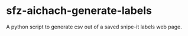 # sfz-aichach-generate-labels
A python script to generate csv out of a saved snipe-it labels web page.
